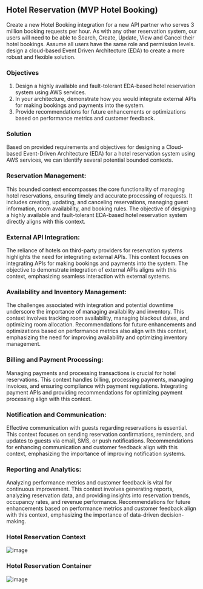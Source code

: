 ## Hotel Reservation (MVP Hotel Booking)
Create a new Hotel Booking integration for a new API partner who serves 3 million booking requests per hour. As with any other reservation system, our users will need to be able to Search, Create, Update, View and Cancel their hotel bookings. Assume all users have the same role and permission levels.
design a cloud-based Event Driven Architecture (EDA) to create a more robust and flexible solution.

### Objectives
1.	Design a highly available and fault-tolerant EDA-based hotel reservation system using AWS services.
2.	In your architecture, demonstrate how you would integrate external APIs for making bookings and payments into the system.
3.	Provide recommendations for future enhancements or optimizations based on performance metrics and customer feedback.

### Solution
Based on provided requirements and objectives for designing a Cloud-based Event-Driven Architecture (EDA) for a hotel reservation system using AWS services, we can identify several potential bounded contexts.

### Reservation Management:
This bounded context encompasses the core functionality of managing hotel reservations, ensuring timely and accurate processing of requests. It includes creating, updating, and canceling reservations, managing guest information, room availability, and booking rules. The objective of designing a highly available and fault-tolerant EDA-based hotel reservation system directly aligns with this context.

### External API Integration:
The reliance of hotels on third-party providers for reservation systems highlights the need for integrating external APIs. This context focuses on integrating APIs for making bookings and payments into the system. The objective to demonstrate integration of external APIs aligns with this context, emphasizing seamless interaction with external systems.

### Availability and Inventory Management:
The challenges associated with integration and potential downtime underscore the importance of managing availability and inventory. This context involves tracking room availability, managing blackout dates, and optimizing room allocation. Recommendations for future enhancements and optimizations based on performance metrics also align with this context, emphasizing the need for improving availability and optimizing inventory management.


### Billing and Payment Processing:
Managing payments and processing transactions is crucial for hotel reservations. This context handles billing, processing payments, managing invoices, and ensuring compliance with payment regulations. Integrating payment APIs and providing recommendations for optimizing payment processing align with this context.

### Notification and Communication:
Effective communication with guests regarding reservations is essential. This context focuses on sending reservation confirmations, reminders, and updates to guests via email, SMS, or push notifications. Recommendations for enhancing communication and customer feedback align with this context, emphasizing the importance of improving notification systems.

### Reporting and Analytics:
Analyzing performance metrics and customer feedback is vital for continuous improvement. This context involves generating reports, analyzing reservation data, and providing insights into reservation trends, occupancy rates, and revenue performance. Recommendations for future enhancements based on performance metrics and customer feedback align with this context, emphasizing the importance of data-driven decision-making.

### Hotel Reservation Context

<img alt="image" src="https://github.com/hamony/hotel-microservices-springboot/assets/5976944/bb0076fe-5029-4f91-84b7-f157658ca2cd">

### Hotel Reservation Container
<img alt="image" src="https://github.com/hamony/hotel-microservices-springboot/assets/5976944/884b1e7b-bc02-4c78-868b-124fe1e2bde0">




